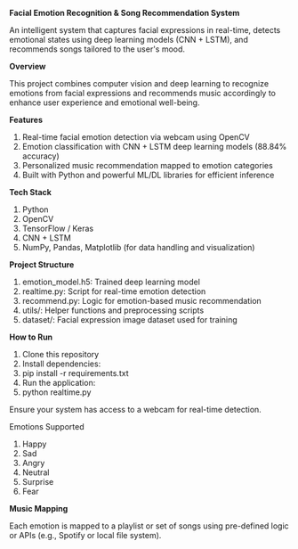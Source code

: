**Facial Emotion Recognition & Song Recommendation System**

An intelligent system that captures facial expressions in real-time, detects emotional states using deep learning models (CNN + LSTM), and recommends songs tailored to the user's mood.

**Overview**

This project combines computer vision and deep learning to recognize emotions from facial expressions and recommends music accordingly to enhance user experience and emotional well-being.

**Features**

1. Real-time facial emotion detection via webcam using OpenCV
2. Emotion classification with CNN + LSTM deep learning models (88.84% accuracy)
3. Personalized music recommendation mapped to emotion categories
3. Built with Python and powerful ML/DL libraries for efficient inference
   
**Tech Stack**
1. Python
2. OpenCV
3. TensorFlow / Keras
4. CNN + LSTM
5. NumPy, Pandas, Matplotlib (for data handling and visualization)
   
**Project Structure**
1. emotion_model.h5: Trained deep learning model
2. realtime.py: Script for real-time emotion detection
3. recommend.py: Logic for emotion-based music recommendation
4. utils/: Helper functions and preprocessing scripts
5. dataset/: Facial expression image dataset used for training

**How to Run**
1. Clone this repository
2. Install dependencies:
3. pip install -r requirements.txt
4. Run the application:
5. python realtime.py

Ensure your system has access to a webcam for real-time detection.

Emotions Supported
1. Happy
2. Sad
3. Angry
4. Neutral
5. Surprise
6. Fear

**Music Mapping**

Each emotion is mapped to a playlist or set of songs using pre-defined logic or APIs (e.g., Spotify or local file system).
